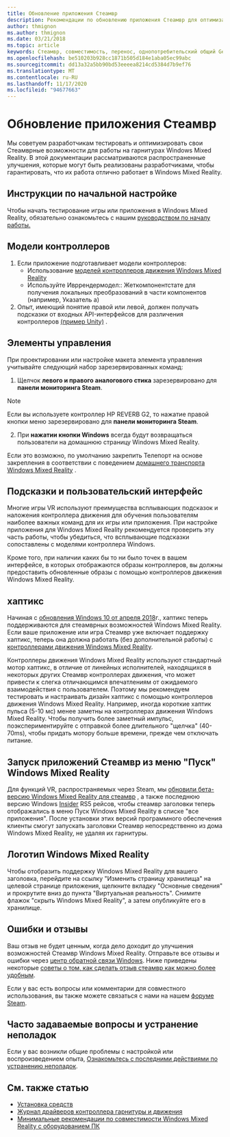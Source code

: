 ```yaml
---
title: Обновление приложения Стеамвр
description: Рекомендации по обновлению приложения Стеамвр для оптимизации совместимости с помощью головных телефонов Windows Mixed Reality.
author: thmignon
ms.author: thmignon
ms.date: 03/21/2018
ms.topic: article
keywords: Стеамвр, совместимость, перенос, однопотребительский общий Gen, гарнитура смешанной реальности, гарнитура Windows Mixed Reality, миграция, Windows 10, Steam, контроллеры движения, хаптикс
ms.openlocfilehash: be510203b928cc1871b505d184e1aba05ec99abc
ms.sourcegitcommit: dd13a32a5bb90bd53eeeea8214cd5384d7b9ef76
ms.translationtype: MT
ms.contentlocale: ru-RU
ms.lasthandoff: 11/17/2020
ms.locfileid: "94677663"
---
```

# <a name="updating-your-steamvr-application"></a>Обновление приложения Стеамвр
Мы советуем разработчикам тестировать и оптимизировать свои Стеамврные возможности для работы на гарнитурах Windows Mixed Reality. В этой документации рассматриваются распространенные улучшения, которые могут быть реализованы разработчиками, чтобы гарантировать, что их работа отлично работает в Windows Mixed Reality.

## <a name="initial-setup-instructions"></a>Инструкции по начальной настройке

Чтобы начать тестирование игры или приложения в Windows Mixed Reality, обязательно ознакомьтесь с нашим [руководством по началу работы.](https://aka.ms/WindowsMixedRealitySteamVR)

## <a name="controller-models"></a>Модели контроллеров
1. Если приложение подготавливает модели контроллеров:
    * Использование [моделей контроллеров движения Windows Mixed Reality](../../design/motion-controllers.md#rendering-the-motion-controller-model)
    * Используйте Ивррендермодел:: Жеткомпонентстате для получения локальных преобразований в части компонентов (например, Указатель a)
2. Опыт, имеющий понятие правой или левой, должен получать подсказки от входных API-интерфейсов для различения контроллеров [(пример Unity)](../unity/gestures-and-motion-controllers-in-unity.md#unity-buttonaxis-mapping-table) .

## <a name="controls"></a>Элементы управления

При проектировании или настройке макета элемента управления учитывайте следующий набор зарезервированных команд:
1. Щелчок **левого и правого аналогового стика** зарезервировано для **панели мониторинга Steam**.

> [!NOTE]
> Если вы используете контроллер HP REVERB G2, то нажатие правой кнопки меню зарезервировано для **панели мониторинга Steam**.

2. При **нажатии кнопки Windows** всегда будут возвращаться пользователи на домашнюю страницу Windows Mixed Reality.

Если это возможно, по умолчанию закрепить Телепорт на основе закрепления в соответствии с поведением [домашнего транспорта Windows Mixed Reality](../../discover/navigating-the-windows-mixed-reality-home.md#getting-around-your-home) .

## <a name="tooltips-and-ui"></a>Подсказки и пользовательский интерфейс

Многие игры VR используют преимущества всплывающих подсказок и наложения контроллера движения для обучения пользователям наиболее важных команд для их игры или приложения. При настройке приложения для Windows Mixed Reality рекомендуется проверить эту часть работы, чтобы убедиться, что всплывающие подсказки сопоставлены с моделями контроллера Windows.

Кроме того, при наличии каких бы то ни было точек в вашем интерфейсе, в которых отображаются образы контроллеров, вы должны предоставить обновленные образы с помощью контроллеров движения Windows Mixed Reality.

## <a name="haptics"></a>хаптикс

Начиная с [обновления Windows 10 от апреля 2018](https://docs.microsoft.com/windows/mixed-reality/enthusiast-guide/release-notes-april-2018)г., хаптикс теперь поддерживаются для стеамврных возможностей Windows Mixed Reality. Если ваше приложение или игра Стеамвр уже включает поддержку хаптикс, теперь она должна работать (без дополнительной работы) с [контроллерами движения Windows Mixed Reality](../../design/motion-controllers.md).

Контроллеры движения Windows Mixed Reality используют стандартный мотор хаптикс, в отличие от линейных исполнителей, находящихся в некоторых других Стеамвр контроллерах движения, что может привести к слегка отличающимся впечатлениям от ожидаемого взаимодействия с пользователем. Поэтому мы рекомендуем тестировать и настраивать дизайн хаптикс с помощью контроллеров движения Windows Mixed Reality. Например, иногда короткие хаптик пульса (5-10 мс) менее заметны на контроллерах движения Windows Mixed Reality. Чтобы получить более заметный импульс, поэкспериментируйте с отправкой более длительного "щелчка" (40-70ms), чтобы придать мотору больше времени, прежде чем отключать питание.

## <a name="launching-steamvr-apps-from-windows-mixed-reality-start-menu"></a>Запуск приложений Стеамвр из меню "Пуск" Windows Mixed Reality

Для функций VR, распространяемых через Steam, мы [обновили бета-версию Windows Mixed Reality для стеамвр](https://steamcommunity.com/games/719950/announcements/detail/1687045485866139800) , а также последнюю версию Windows [Insider](https://insider.windows.com) RS5 рейсов, чтобы стеамвр заголовки теперь отображались в меню Пуск Windows Mixed Reality в списке "все приложения". После установки этих версий программного обеспечения клиенты смогут запускать заголовки Стеамвр непосредственно из дома Windows Mixed Reality, не удаляя их гарнитуры.

## <a name="windows-mixed-reality-logo"></a>Логотип Windows Mixed Reality

Чтобы отобразить поддержку Windows Mixed Reality для вашего заголовка, перейдите на ссылку "Изменить страницу хранилища" на целевой странице приложения, щелкните вкладку "Основные сведения" и прокрутите вниз до пункта "Виртуальная реальность". Снимите флажок "скрыть Windows Mixed Reality", а затем опубликуйте его в хранилище.

## <a name="bugs-and-feedback"></a>Ошибки и отзывы

Ваш отзыв не будет ценным, когда дело доходит до улучшения возможностей Стеамвр Windows Mixed Reality. Отправьте все отзывы и ошибки через [центр обратной связи Windows](https://docs.microsoft.com/windows/mixed-reality/enthusiast-guide/filing-feedback). Ниже приведены некоторые [советы о том, как сделать отзыв стеамвр как можно более удобным](https://docs.microsoft.com/windows/mixed-reality/enthusiast-guide/using-steamvr-with-windows-mixed-reality#sharing-feedback-on-steamvr).

Если у вас есть вопросы или комментарии для совместного использования, вы также можете связаться с нами на нашем [форуме Steam](https://steamcommunity.com/app/719950/discussions/).

## <a name="faqs-and-troubleshooting"></a>Часто задаваемые вопросы и устранение неполадок

Если у вас возникли общие проблемы с настройкой или воспроизведением опыта, [Ознакомьтесь с последними действиями по устранению неполадок](https://docs.microsoft.com/windows/mixed-reality/enthusiast-guide/troubleshooting-windows-mixed-reality#steamvr).

## <a name="see-also"></a>См. также статью
* [Установка средств](../install-the-tools.md)
* [Журнал драйверов контроллера гарнитуры и движения](https://docs.microsoft.com/windows/mixed-reality/enthusiast-guide/mixed-reality-software)
* [Минимальные рекомендации по совместимости Windows Mixed Reality с оборудованием ПК](https://docs.microsoft.com/windows/mixed-reality/enthusiast-guide/windows-mixed-reality-minimum-pc-hardware-compatibility-guidelines)
